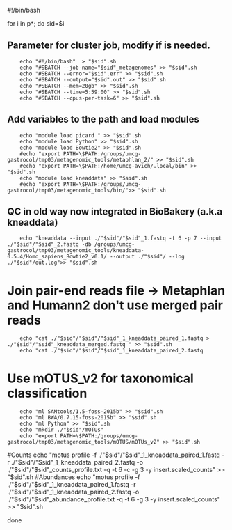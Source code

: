#!/bin/bash

for i in p*; do 
sid=$i

## Parameter for cluster job, modify if is needed. 
        echo "#!/bin/bash"  > "$sid".sh
        echo "#SBATCH --job-name="$sid"_metagenomes" >> "$sid".sh
        echo "#SBATCH --error="$sid".err" >> "$sid".sh
        echo "#SBATCH --output="$sid".out" >> "$sid".sh
        echo "#SBATCH --mem=20gb" >> "$sid".sh
        echo "#SBATCH --time=5:59:00" >> "$sid".sh
        echo "#SBATCH --cpus-per-task=6" >> "$sid".sh

## Add variables to the path and load modules
        echo "module load picard " >> "$sid".sh
        echo "module load Python" >> "$sid".sh
        echo "module load Bowtie2" >> "$sid".sh
        #echo "export PATH=\$PATH:/groups/umcg-gastrocol/tmp03/metagenomic_tools/metaphlan_2/" >> "$sid".sh
        #echo "export PATH=\$PATH:/home/umcg-avich/.local/bin" >> "$sid".sh
        echo "module load kneaddata" >> "$sid".sh
        #echo "export PATH=\$PATH:/groups/umcg-gastrocol/tmp03/metagenomic_tools/bin/">> "$sid".sh


## QC in old way now integrated in BioBakery (a.k.a kneaddata)

        echo "kneaddata --input ./"$sid"/"$sid"_1.fastq -t 6 -p 7 --input ./"$sid"/"$sid"_2.fastq -db /groups/umcg-gastrocol/tmp03/metagenomic_tools/kneaddata-0.5.4/Homo_sapiens_Bowtie2_v0.1/ --output ./"$sid"/ --log ./"$sid"/out.log">> "$sid".sh

# Join pair-end reads file -> Metaphlan and Humann2 don't use merged pair reads 

        echo "cat ./"$sid"/"$sid"/"$sid"_1_kneaddata_paired_1.fastq > ./"$sid"/"$sid"_kneaddata_merged.fastq " >> "$sid".sh
        echo "cat ./"$sid"/"$sid"/"$sid"_1_kneaddata_paired_2.fastq

# Use mOTUS_v2 for taxonomical classification

        echo "ml SAMtools/1.5-foss-2015b" >> "$sid".sh
        echo "ml BWA/0.7.15-foss-2015b" >> "$sid".sh
        echo "ml Python" >> "$sid".sh
        echo "mkdir ./"$sid"/mOTUs"
        echo "export PATH=\$PATH:/groups/umcg-gastrocol/tmp03/metagenomic_tools/mOTUS/mOTUs_v2" >> "$sid".sh
#Counts
        echo "motus profile -f ./"$sid"/"$sid"_1_kneaddata_paired_1.fastq -r ./"$sid"/"$sid"_1_kneaddata_paired_2.fastq -o ./"$sid"/"$sid"_counts_profile.txt -q -t 6 -c -g 3 -y insert.scaled_counts" >> "$sid".sh
#Abundances
        echo "motus profile -f ./"$sid"/"$sid"_1_kneaddata_paired_1.fastq -r ./"$sid"/"$sid"_1_kneaddata_paired_2.fastq -o ./"$sid"/"$sid"_abundance_profile.txt -q -t 6 -g 3 -y insert.scaled_counts" >> "$sid".sh

done
